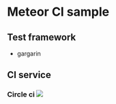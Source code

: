
# Meteor CI sample
## Test framework
 - gargarin

## CI service
### Circle ci   ![](https://circleci.com/gh/mrphu3074/meteor-ci-sample.svg?style=shield&circle-token=5314936c26314cd5b677aa6eb9c0f72d5376a509)
